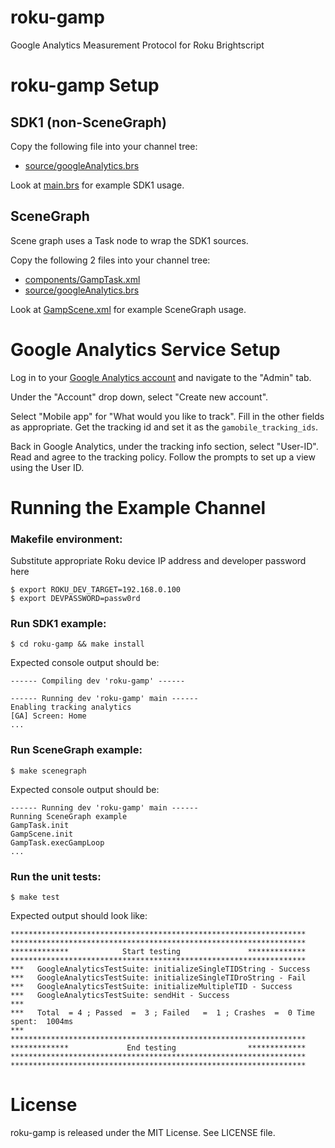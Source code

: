# roku-gamp
Google Analytics Measurement Protocol for Roku Brightscript


# roku-gamp Setup

## SDK1 (non-SceneGraph)

Copy the following file into your channel tree:

* [source/googleAnalytics.brs](https://github.com/veeta-tv/roku-gamp/blob/master/roku-gamp/source/googleAnalytics.brs)

Look at [main.brs](https://github.com/veeta-tv/roku-gamp/blob/master/roku-gamp/source/main.brs#L56) for example SDK1 usage.

## SceneGraph

Scene graph uses a Task node to wrap the SDK1 sources.

Copy the following 2 files into your channel tree:

* [components/GampTask.xml](https://github.com/veeta-tv/roku-gamp/blob/master/roku-gamp/components/GampTask.xml)
* [source/googleAnalytics.brs](https://github.com/veeta-tv/roku-gamp/blob/master/roku-gamp/source/googleAnalytics.brs)

Look at [GampScene.xml](https://github.com/veeta-tv/roku-gamp/blob/master/roku-gamp/components/GampScene.xml) for example SceneGraph usage.


# Google Analytics Service Setup

Log in to your [Google Analytics account](https://analytics.google.com/analytics/web) and navigate to the "Admin" tab.

Under the "Account" drop down, select "Create new account".

Select "Mobile app" for "What would you like to track". Fill in the other fields as appropriate. Get the tracking id and set it as the `gamobile_tracking_ids`.

Back in Google Analytics, under the tracking info section, select "User-ID". Read and agree to the tracking policy. Follow the prompts to set up a view using the User ID.


# Running the Example Channel

### Makefile environment:

Substitute appropriate Roku device IP address and developer password here

    $ export ROKU_DEV_TARGET=192.168.0.100
    $ export DEVPASSWORD=passw0rd

### Run SDK1 example:

    $ cd roku-gamp && make install

Expected console output should be:

    ------ Compiling dev 'roku-gamp' ------

    ------ Running dev 'roku-gamp' main ------
    Enabling tracking analytics
    [GA] Screen: Home
    ...

### Run SceneGraph example:

    $ make scenegraph

Expected console output should be:

    ------ Running dev 'roku-gamp' main ------
    Running SceneGraph example
    GampTask.init
    GampScene.init
    GampTask.execGampLoop
    ...

### Run the unit tests:

    $ make test
    
Expected output should look like:

    ******************************************************************
    ******************************************************************
    *************            Start testing               *************
    ******************************************************************
    ***   GoogleAnalyticsTestSuite: initializeSingleTIDString - Success
    ***   GoogleAnalyticsTestSuite: initializeSingleTIDroString - Fail
    ***   GoogleAnalyticsTestSuite: initializeMultipleTID - Success
    ***   GoogleAnalyticsTestSuite: sendHit - Success
    ***
    ***   Total  = 4 ; Passed  =  3 ; Failed   =  1 ; Crashes  =  0 Time spent:  1004ms
    ***
    ******************************************************************
    *************             End testing                *************
    ******************************************************************
    ******************************************************************

# License
roku-gamp is released under the MIT License.  See LICENSE file.

